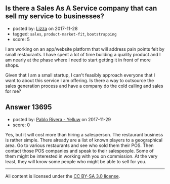 ## Is there a Sales As A Service company that can sell my service to businesses?

- posted by: [Lizza](https://stackexchange.com/users/960582/lizza) on 2017-11-28
- tagged: `sales`, `product-market-fit`, `bootstrapping`
- score: 5

I am working on an app/website platform that will address pain points felt by small restaurants. I have spent a lot of time building a quality product and I am nearly at the phase where I need to start getting it in front of more shops.

Given that I am a small startup, I can't feasibly approach everyone that I want to about this service I am offering. Is there a way to outsource the sales generation process and have a company do the cold calling and sales for me?


## Answer 13695

- posted by: [Pablo Rivera - Yelluw](https://stackexchange.com/users/12380190/pablo-rivera-yelluw) on 2017-11-29
- score: 0

Yes, but it will cost more than hiring a salesperson. The restaurant business is rather simple. There already are a list of known players to a geographical area. Go to various restaurants and see who sold them their POS. Then contact those POS companies and speak to their salespeople. Some of them might be interested in working with you on commission. At the very least, they will know some people who might be able to sell for you.



---

All content is licensed under the [CC BY-SA 3.0 license](https://creativecommons.org/licenses/by-sa/3.0/).
